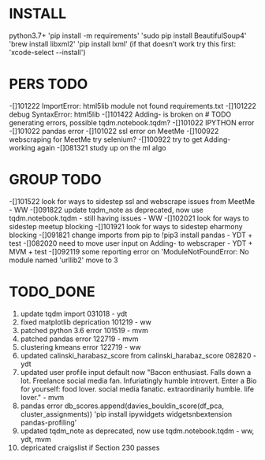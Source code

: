 

# INSTALL
python3.7+
'pip install -m requirements'
'sudo pip install BeautifulSoup4'  
'brew install libxml2'
'pip install lxml' (if that doesn’t work try this first: 'xcode-select --install')

# PERS TODO

-[]101222 ImportError: html5lib module not found requirements.txt
-[]101222 debug SyntaxError: html5lib
-[]101422 Adding- is broken on # TODO generating errors, possible tqdm.notebook.tqdm?
-[]101022 IPYTHON error
-[]101022 pandas error
-[]101022 ssl error on MeetMe
-[]100922 webscraping for MeetMe try selenium?
-[]100922 try to get Adding- working again
-[]081321 study up on the ml algo


# GROUP TODO
-[]101522 look for ways to sidestep ssl and webscrape issues from MeetMe - WW
-[]091822 update tqdm_note as deprecated, now use tqdm.notebook.tqdm - still having issues - WW
-[]102021 look for ways to sidestep meetup blocking
-[]101921 look for ways to sidestep eharmony blocking
-[]091821 change imports from pip to !pip3 install pandas - YDT + test
-[]082020 need to move user input on Adding- to webscraper - YDT + MVM + test
-[]092119 some reporting error on 'ModuleNotFoundError: No module named 'urllib2' move to 3


# TODO_DONE
1. update tqdm import 031018 - ydt
2. fixed matplotlib deprication 101219 - ww
3. patched python 3.6 error 101519 - mvm
4. patched pandas error 122719 - mvm
5. clustering kmeans error 122719 - ww
6. updated calinski_harabasz_score from calinski_harabaz_score 082820 - ydt
7. updated user profile input default now "Bacon enthusiast. Falls down a lot. Freelance social media fan. Infuriatingly humble introvert.
Enter a Bio for yourself: food lover. social media fanatic. extraordinarily humble. life lover." - mvm
8. pandas error     db_scores.append(davies_bouldin_score(df_pca, cluster_assignments))
'pip install ipywidgets widgetsnbextension pandas-profiling'
9. updated tqdm_note as deprecated, now use tqdm.notebook.tqdm - ww, ydt, mvm
10. depricated craigslist if Section 230 passes

